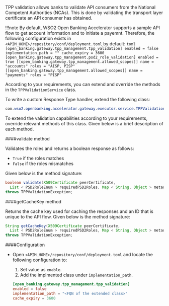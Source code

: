 TPP validation allows banks to validate API consumers from the National Competent Authorities (NCAs). This is done by 
validating the transport layer certificate an API consumer has obtained. 

!!!note
    By default, WSO2 Open Banking Accelerator supports a sample API flow to get account information and to initiate a 
    payemnt. Therefore, the following configuration exists in `<APIM_HOME>/repository/conf/deployment.toml` by default:
    ```toml
    [open_banking.gateway.tpp_management.tpp_validation]
    enabled = false
    implementation_path = ""
    cache_expiry = 3600
    [open_banking.gateway.tpp_management.psd2_role_validation]
    enabled = true
    [[open_banking.gateway.tpp_management.allowed_scopes]]
    name = "accounts"
    roles = "AISP, PISP"
    [[open_banking.gateway.tpp_management.allowed_scopes]]
    name = "payments"
    roles = "PISP"
    ```

According to your requirements, you can extend and override the methods in the `TPPValidationService` class.

To write a custom Response Type handler, extend the following class:
```java
com.wso2.openbanking.accelerator.gateway.executor.service.TPPValidationService.java
```

To extend the validation capabilities according to your requirements, override relevant methods of this class. Given 
below is a brief description of each method.

####validate method

Validates the roles and returns a boolean response as follows:

- `True` if the roles matches
- `False` if the roles mismatches

Given below is the method signature:
```java
boolean validate(X509Certificate peerCertificate,
  List < PSD2RoleEnum > requiredPSD2Roles, Map < String, Object > metadata)
throws TPPValidationException;
```

####getCacheKey method

Returns the cache key used for caching the responses and an ID that is unique to the API flow. Given below is the method 
signature:
```java
String getCacheKey(X509Certificate peerCertificate,
  List < PSD2RoleEnum > requiredPSD2Roles, Map < String, Object > metadata)
throws TPPValidationException;
```

####Configuration

- Open `<APIM_HOME>/repository/conf/deployment.toml` and locate the following configuration to:
    1. Set value as `enable`.
    2. Add the implmented class under `implementation_path`.
    
    ```toml
    [open_banking.gateway.tpp_management.tpp_validation]
    enabled = false
    implementation_path = "<FQN of the extended class>"
    cache_expiry = 3600
    ```





